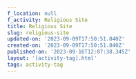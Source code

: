 ```yaml
---
f_location: null
f_activity: Religious Site
title: Religious Site
slug: religious-site
updated-on: '2023-09-09T17:50:51.840Z'
created-on: '2023-09-09T17:50:51.840Z'
published-on: '2023-09-16T12:07:38.345Z'
layout: '[activity-tag].html'
tags: activity-tag
---
```



